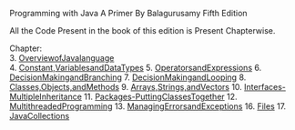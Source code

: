 Programming with Java A Primer
By Balagurusamy 
Fifth Edition

All the Code Present in the book of this edition is Present Chapterwise.

Chapter:\
3. [OverviewofJavalanguage](OverviewofJavalanguage)<br>
4. [Constant,VariablesandDataTypes](Constant,VariablesandDataTypes)
5. [OperatorsandExpressions](OperatorsandExpressions)
6. [DecisionMakingandBranching](DecisionMakingandBranching)
7. [DecisionMakingandLooping](DecisionMakingandLooping)
8. [Classes,Objects,andMethods](Classes,Objects,andMethods)
9. [Arrays,Strings,andVectors](Arrays,Strings,andVectors)
10. [Interfaces-MultipleInheritance](Interfaces-MultipleInheritance)
11. [Packages-PuttingClassesTogether](Packages-PuttingClassesTogether)
12. [MultithreadedProgramming](MultithreadedProgramming)
13. [ManagingErrorsandExceptions](ManagingErrorsandExceptions)
16. [Files](Files)
17. [JavaCollections](JavaCollections)
